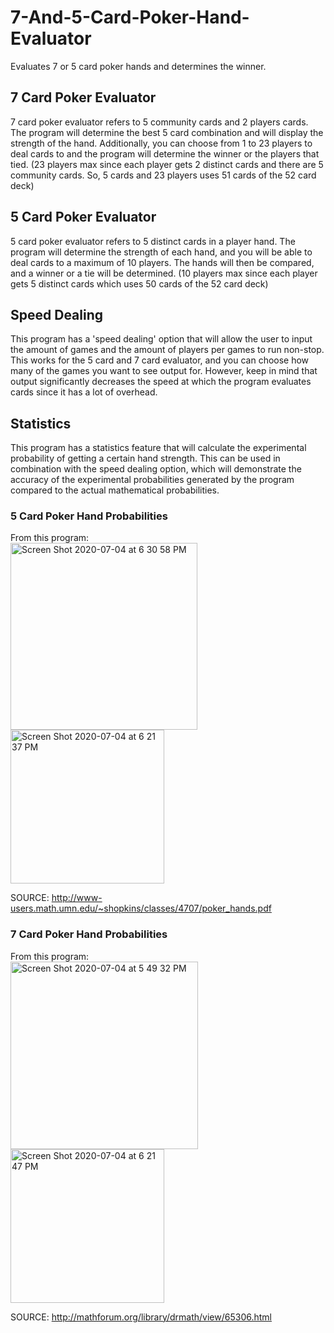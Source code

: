 # 7-And-5-Card-Poker-Hand-Evaluator 
Evaluates 7 or 5 card poker hands and determines the winner.

## 7 Card Poker Evaluator
7 card poker evaluator refers to 5 community cards and 2 players cards. The program will determine the best 5 card combination and will display the strength of the hand. Additionally, you can choose from 1 to 23 players to deal cards to and the program will determine the winner or the players that tied. (23 players max since each player gets 2 distinct cards and there are 5 community cards. So, 5 cards and 23 players uses 51 cards of the 52 card deck)

## 5 Card Poker Evaluator
5 card poker evaluator refers to 5 distinct cards in a player hand. The program will determine the strength of each hand, and you will be able to deal cards to a maximum of 10 players. The hands will then be compared, and a winner or a tie will be determined. (10 players max since each player gets 5 distinct cards which uses 50 cards of the 52 card deck)

## Speed Dealing
This program has a 'speed dealing' option that will allow the user to input the amount of games and the amount of players per games to run non-stop. This works for the 5 card and 7 card evaluator, and you can choose how many of the games you want to see output for. However, keep in mind that output significantly decreases the speed at which the program evaluates cards since it has a lot of overhead.

## Statistics
This program has a statistics feature that will calculate the experimental probability of getting a certain hand strength. This can be used in combination with the speed dealing option, which will demonstrate the accuracy of the experimental probabilities generated by the program compared to the actual mathematical probabilities.

### 5 Card Poker Hand Probabilities
From this program: <br />
<img width="299" alt="Screen Shot 2020-07-04 at 6 30 58 PM" src="https://user-images.githubusercontent.com/65319128/86521932-b7cd3300-be24-11ea-9c90-fa3d764865f6.png"> <img width="246" alt="Screen Shot 2020-07-04 at 6 21 37 PM" src="https://user-images.githubusercontent.com/65319128/86521795-43de5b00-be23-11ea-8bba-d12b63714b9f.png">

SOURCE: 
http://www-users.math.umn.edu/~shopkins/classes/4707/poker_hands.pdf

### 7 Card Poker Hand Probabilities
From this program: <br />
<img width="300" alt="Screen Shot 2020-07-04 at 5 49 32 PM" src="https://user-images.githubusercontent.com/65319128/86521931-b69c0600-be24-11ea-8608-a4bae62610ba.png"> <img width="246" alt="Screen Shot 2020-07-04 at 6 21 47 PM" src="https://user-images.githubusercontent.com/65319128/86521796-450f8800-be23-11ea-867e-d62c6848ca73.png">

SOURCE:
http://mathforum.org/library/drmath/view/65306.html

